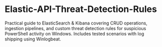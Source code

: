 # Elastic-API-Threat-Detection-Rules
Practical guide to ElasticSearch &amp; Kibana covering CRUD operations, ingestion pipelines, and custom threat detection rules for suspicious PowerShell activity on Windows. Includes tested scenarios with log shipping using Winlogbeat.
